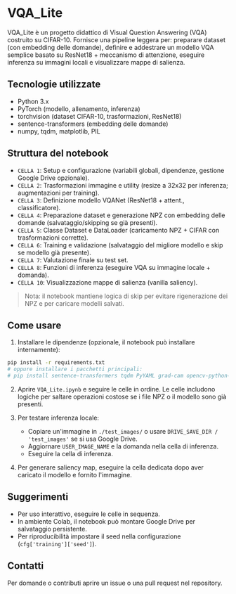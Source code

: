 # VQA_Lite

VQA_Lite è un progetto didattico di Visual Question Answering (VQA) costruito su CIFAR-10. Fornisce una pipeline leggera per: preparare dataset (con embedding delle domande), definire e addestrare un modello VQA semplice basato su ResNet18 + meccanismo di attenzione, eseguire inferenza su immagini locali e visualizzare mappe di salienza.

## Tecnologie utilizzate

- Python 3.x
- PyTorch (modello, allenamento, inferenza)
- torchvision (dataset CIFAR-10, trasformazioni, ResNet18)
- sentence-transformers (embedding delle domande)
- numpy, tqdm, matplotlib, PIL

## Struttura del notebook

- `CELLA 1`: Setup e configurazione (variabili globali, dipendenze, gestione Google Drive opzionale).
- `CELLA 2`: Trasformazioni immagine e utility (resize a 32x32 per inferenza; augmentazioni per training).
- `CELLA 3`: Definizione modello VQANet (ResNet18 + attent., classificatore).
- `CELLA 4`: Preparazione dataset e generazione NPZ con embedding delle domande (salvataggio/skipping se già presenti).
- `CELLA 5`: Classe Dataset e DataLoader (caricamento NPZ + CIFAR con trasformazioni corrette).
- `CELLA 6`: Training e validazione (salvataggio del migliore modello e skip se modello già presente).
- `CELLA 7`: Valutazione finale su test set.
- `CELLA 8`: Funzioni di inferenza (eseguire VQA su immagine locale + domanda).
- `CELLA 10`: Visualizzazione mappe di salienza (vanilla saliency).

> Nota: il notebook mantiene logica di skip per evitare rigenerazione dei NPZ e per caricare modelli salvati.

## Come usare

1. Installare le dipendenze (opzionale, il notebook può installare internamente):

```bash
pip install -r requirements.txt
# oppure installare i pacchetti principali:
# pip install sentence-transformers tqdm PyYAML grad-cam opencv-python-headless matplotlib
```

2. Aprire `VQA_Lite.ipynb` e seguire le celle in ordine. Le celle includono logiche per saltare operazioni costose se i file NPZ o il modello sono già presenti.

3. Per testare inferenza locale:
   - Copiare un'immagine in `./test_images/` o usare `DRIVE_SAVE_DIR / 'test_images'` se si usa Google Drive.
   - Aggiornare `USER_IMAGE_NAME` e la domanda nella cella di inferenza.
   - Eseguire la cella di inferenza.

4. Per generare saliency map, eseguire la cella dedicata dopo aver caricato il modello e fornito l'immagine.

## Suggerimenti

- Per uso interattivo, eseguire le celle in sequenza.
- In ambiente Colab, il notebook può montare Google Drive per salvataggio persistente.
- Per riproducibilità impostare il seed nella configurazione (`cfg['training']['seed']`).

## Contatti

Per domande o contributi aprire un issue o una pull request nel repository.
